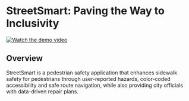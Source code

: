 # StreetSmart: Paving the Way to Inclusivity
[![Watch the demo video](https://img.youtube.com/vi/w1j6FtyK9QE/0.jpg)](https://youtu.be/w1j6FtyK9QE)

## Overview
StreetSmart is a pedestrian safety application that enhances sidewalk safety for pedestrians through user-reported hazards, color-coded accessibility and safe route navigation, while also providing city officials with data-driven repair plans.

